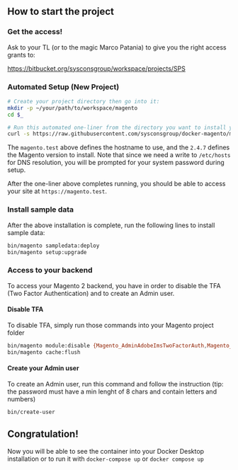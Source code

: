 ## How to start the project

### Get the access!

Ask to your TL (or to the magic Marco Patania) to give you the right access grants to:

  https://bitbucket.org/sysconsgroup/workspace/projects/SPS

### Automated Setup (New Project)

```bash
# Create your project directory then go into it:
mkdir -p ~/your/path/to/workspace/magento
cd $_

# Run this automated one-liner from the directory you want to install your project.
curl -s https://raw.githubusercontent.com/sysconsgroup/docker-magento/master/lib/onelinesetup | bash -s -- magento.test 2.4.7 community
```

The `magento.test` above defines the hostname to use, and the `2.4.7` defines the Magento version to install. Note that since we need a write to `/etc/hosts` for DNS resolution, you will be prompted for your system password during setup.

After the one-liner above completes running, you should be able to access your site at `https://magento.test`.


### Install sample data

After the above installation is complete, run the following lines to install sample data:

```bash
bin/magento sampledata:deploy
bin/magento setup:upgrade
```

### Access to your backend

To access your Magento 2 backend, you have in order to disable the TFA (Two Factor Authentication) and to create an Admin user.

#### Disable TFA 

To disable TFA, simply run those commands into your Magento project folder

```bash
bin/magento module:disable {Magento_AdminAdobeImsTwoFactorAuth,Magento_TwoFactorAuth}
bin/magento cache:flush
```

#### Create your Admin user

To create an Admin user, run this command and follow the instruction (tip: the password must have a min lenght of 8 chars and contain letters and numbers)

```bash
bin/create-user
```

## Congratulation!
Now you will be able to see the container into your Docker Desktop installation or to run it with `docker-compose up` or `docker compose up`